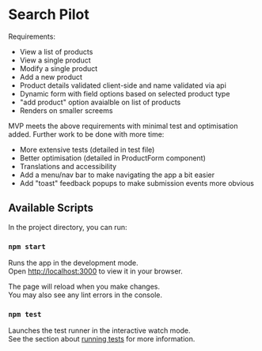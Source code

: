 # Search Pilot

Requirements:

- View a list of products
- View a single product
- Modify a single product
- Add a new product
- Product details validated client-side and name validated via api
- Dynamic form with field options based on selected product type
- "add product" option avaialble on list of products
- Renders on smaller screems

MVP meets the above requirements with minimal test and optimisation added. Further work to be done with more time:

- More extensive tests (detailed in test file)
- Better optimisation (detailed in ProductForm component)
- Translations and accessibility 
- Add a menu/nav bar to make navigating the app a bit easier
- Add "toast" feedback popups to make submission events more obvious

## Available Scripts

In the project directory, you can run:

### `npm start`

Runs the app in the development mode.\
Open [http://localhost:3000](http://localhost:3000) to view it in your browser.

The page will reload when you make changes.\
You may also see any lint errors in the console.

### `npm test`

Launches the test runner in the interactive watch mode.\
See the section about [running tests](https://facebook.github.io/create-react-app/docs/running-tests) for more information.
